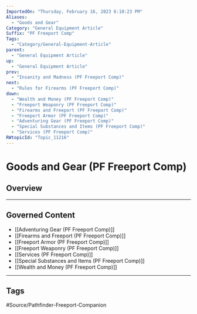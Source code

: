 ```yaml
---
ImportedOn: "Thursday, February 16, 2023 6:10:23 PM"
Aliases:
  - "Goods and Gear"
Category: "General Equipment Article"
Suffix: "PF Freeport Comp"
Tags:
  - "Category/General-Equipment-Article"
parent:
  - "General Equipment Article"
up:
  - "General Equipment Article"
prev:
  - "Insanity and Madness (PF Freeport Comp)"
next:
  - "Rules for Firearms (PF Freeport Comp)"
down:
  - "Wealth and Money (PF Freeport Comp)"
  - "Freeport Weaponry (PF Freeport Comp)"
  - "Firearms and Freeport (PF Freeport Comp)"
  - "Freeport Armor (PF Freeport Comp)"
  - "Adventuring Gear (PF Freeport Comp)"
  - "Special Substances and Items (PF Freeport Comp)"
  - "Services (PF Freeport Comp)"
RWtopicId: "Topic_11216"
---
```

# Goods and Gear (PF Freeport Comp)
## Overview
---
## Governed Content
- [[Adventuring Gear (PF Freeport Comp)]]
- [[Firearms and Freeport (PF Freeport Comp)]]
- [[Freeport Armor (PF Freeport Comp)]]
- [[Freeport Weaponry (PF Freeport Comp)]]
- [[Services (PF Freeport Comp)]]
- [[Special Substances and Items (PF Freeport Comp)]]
- [[Wealth and Money (PF Freeport Comp)]]


---
## Tags
#Source/Pathfinder-Freeport-Companion

